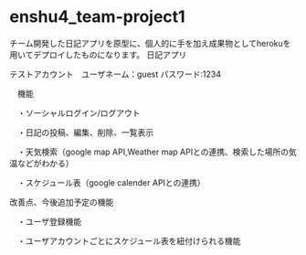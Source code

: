 # enshu4_team-project1
チーム開発した日記アプリを原型に、個人的に手を加え成果物としてherokuを用いてデプロイしたものになります。
日記アプリ

テストアカウント　ユーザネーム：guest パスワード:1234

　機能
 
 　・ソーシャルログイン/ログアウト
 
 　・日記の投稿、編集、削除、一覧表示
  
 　・天気検索（google map API,Weather map APIとの連携、検索した場所の気温などがわかる）
  
 　・スケジュール表（google calender APIとの連携）
  
  
 改善点、今後追加予定の機能
 
 　・ユーザ登録機能
  
 　・ユーザアカウントごとにスケジュール表を紐付けられる機能
  
 
 　
 　
 　
